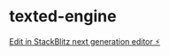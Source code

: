 # texted-engine

[Edit in StackBlitz next generation editor ⚡️](https://stackblitz.com/~/github.com/Cburton1998/texted-engine)